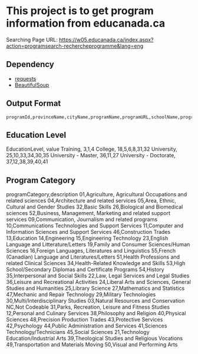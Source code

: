 # This project is to get program information from educanada.ca

Searching Page URL: https://w05.educanada.ca/index.aspx?action=programsearch-rechercheprogramme&lang=eng

## Dependency

* [requests](https://docs.python-requests.org/en/master/)
* [BeautifulSoup](https://www.crummy.com/software/BeautifulSoup/bs4/doc/)
## Output Format

```csv
programId,provinceName,cityName,programName,programURL,schoolName,programCategory,EducationLevel
```

## Education Level

EducationLevel, value
Training, 3,1,4
College, 18,5,6,8,31,32
University, 25,10,33,34,30,35
University - Master, 36,11,27
University - Doctorate, 37,12,38,39,40,41

## Program Category

programCategory,description
01,Agriculture, Agricultural Occupations and related sciences
04,Architecture and related services
05,Area, Ethnic, Cultural and Gender Studies
32,Basic Skills
26,Biological and Biomedical sciences
52,Business, Management, Marketing and related support services
09,Communication, Journalism and related programs
10,Communications Technologies and Support Services
11,Computer and Information Sciences and Support Services
46,Construction Trades
13,Education
14,Engineering
15,Engineering Technology
23,English Language and Litterature/Letters
19,Family and Consumer Sciences/Human Sciences
16,Foreign Languages, Literatures and Linguistics
55,French (Canadian) Language and Literatures/Letters
51,Health Professions and related Clinical Sciences
34,Health-Related Knowledge and Skills
53,High School/Secondary Diplomas and Certificate Programs
54,History
35,Interpersonal and Social Skills
22,Law, Legal Services and Legal Studies
36,Leisure and Recreational Activities
24,Liberal Arts and Sciences, General Studies and Humanities
25,Library Science
27,Mathematics and Statistics
47,Mechanic and Repair Technology
29,Military Technologies
30,Multi/Interdisciplinary Studies
03,Natural Resources and Conservation
NC,Not Codeable
31,Parks, Recreation, Leisure and Fitness Studies
12,Personal and Culinary Services
38,Philosophy and Religion
40,Physical Sciences
48,Precision Production Trades
43,Protective Services
42,Psychology
44,Public Administration and Services
41,Sciences Technology/Technicians
45,Social Sciences
21,Technology Education/Industrial Arts
39,Theological Studies and Religious Vocations
49,Transportation and Materials Moving
50,Visual and Performing Arts
